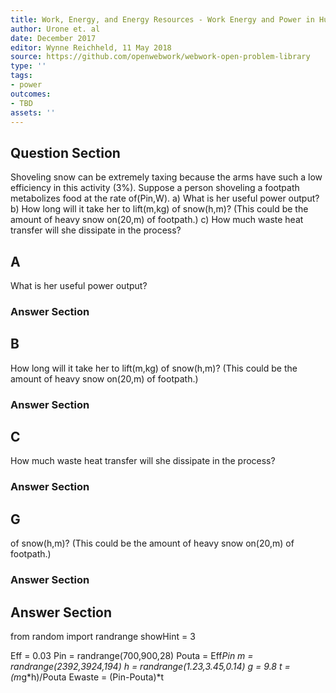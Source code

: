 ```yaml
---
title: Work, Energy, and Energy Resources - Work Energy and Power in Humans
author: Urone et. al
date: December 2017
editor: Wynne Reichheld, 11 May 2018
source: https://github.com/openwebwork/webwork-open-problem-library
type: ''
tags:
- power
outcomes:
- TBD
assets: ''
---
```


## Question Section 

Shoveling snow can be extremely taxing because the arms have such a low efficiency in this activity (3%). Suppose a person shoveling a footpath metabolizes food at the rate of(Pin,W). 
a) What is her useful power output? 
b) How long will it take her to lift(m,kg) of snow(h,m)? (This could be the amount of heavy snow on(20,m) of footpath.) 
c) How much waste heat transfer will she dissipate in the process?

## A
What is her useful power output? 
### Answer Section
## B
How long will it take her to lift(m,kg) of snow(h,m)? (This could be the amount of heavy snow on(20,m) of footpath.) 
### Answer Section
## C
How much waste heat transfer will she dissipate in the process?
### Answer Section
## G
of snow(h,m)? (This could be the amount of heavy snow on(20,m) of footpath.) 
### Answer Section


## Answer Section

from random import randrange
showHint = 3

Eff = 0.03
Pin = randrange(700,900,28)
Pouta = Eff*Pin
m = randrange(2392,3924,194)
h = randrange(1.23,3.45,0.14)
g = 9.8
t = (m*g*h)/Pouta
Ewaste = (Pin-Pouta)*t